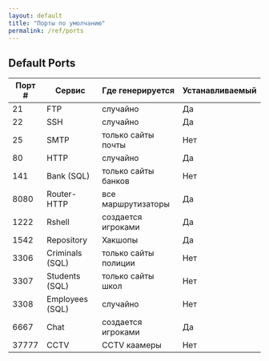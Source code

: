 ```yaml
---
layout: default
title: "Порты по умолчанию"
permalink: /ref/ports
---
```

## Default Ports
| Порт # | Сервис | Где генерируется | Устанавливаемый |
| ------ | ------- | --------- | ----------- |
| 21     | FTP     | случайно    | Да |
| 22     | SSH     | случайно    | Да |
| 25     | SMTP    | только сайты почты | Нет |
| 80     | HTTP    | случайно    | Да |
| 141    | Bank (SQL) | только сайты банков | Нет |
| 8080   | Router-HTTP | все маршрутизаторы | Да |
| 1222   | Rshell  | создается игроками     | Да |
| 1542   | Repository | Хакшопы | Да |
| 3306   | Criminals (SQL) | только сайты полиции | Нет |
| 3307   | Students (SQL) | только сайты школ | Нет |
| 3308   | Employees (SQL) | случайно | Нет |
| 6667   | Chat | создается игроками        | Да |
| 37777  | CCTV | CCTV каамеры | Нет |